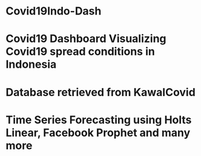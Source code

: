 # Covid19Indo-Dash
# Covid19 Dashboard Visualizing Covid19 spread conditions in Indonesia
# Database retrieved from KawalCovid
# Time Series Forecasting using Holts Linear, Facebook Prophet and many more
